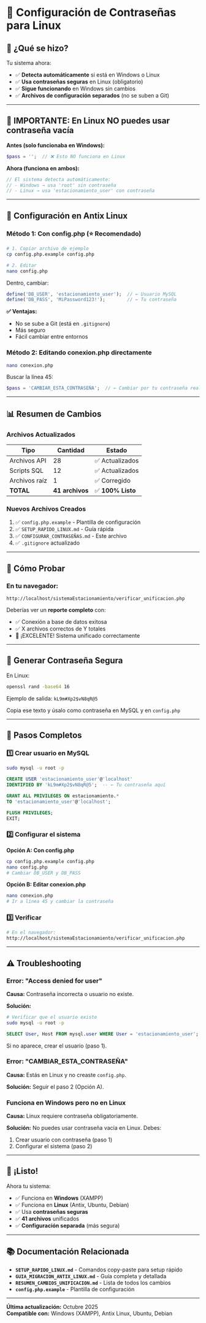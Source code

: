 # 🔐 Configuración de Contraseñas para Linux

## 🎯 ¿Qué se hizo?

Tu sistema ahora:
- ✅ **Detecta automáticamente** si está en Windows o Linux
- ✅ **Usa contraseñas seguras** en Linux (obligatorio)
- ✅ **Sigue funcionando** en Windows sin cambios
- ✅ **Archivos de configuración separados** (no se suben a Git)

---

## 🚨 IMPORTANTE: En Linux NO puedes usar contraseña vacía

**Antes (solo funcionaba en Windows):**
```php
$pass = '';  // ❌ Esto NO funciona en Linux
```

**Ahora (funciona en ambos):**
```php
// El sistema detecta automáticamente:
// - Windows → usa 'root' sin contraseña
// - Linux → usa 'estacionamiento_user' con contraseña
```

---

## 🔧 Configuración en Antix Linux

### Método 1: Con config.php (⭐ Recomendado)

```bash
# 1. Copiar archivo de ejemplo
cp config.php.example config.php

# 2. Editar
nano config.php
```

Dentro, cambiar:
```php
define('DB_USER', 'estacionamiento_user');  // ← Usuario MySQL
define('DB_PASS', 'MiPassword123!');        // ← Tu contraseña
```

**✅ Ventajas:**
- No se sube a Git (está en `.gitignore`)
- Más seguro
- Fácil cambiar entre entornos

### Método 2: Editando conexion.php directamente

```bash
nano conexion.php
```

Buscar la línea 45:
```php
$pass = 'CAMBIAR_ESTA_CONTRASEÑA';  // ← Cambiar por tu contraseña real
```

---

## 📊 Resumen de Cambios

### Archivos Actualizados

| Tipo | Cantidad | Estado |
|------|----------|--------|
| Archivos API | 28 | ✅ Actualizados |
| Scripts SQL | 12 | ✅ Actualizados |
| Archivos raíz | 1 | ✅ Corregido |
| **TOTAL** | **41 archivos** | ✅ **100% Listo** |

### Nuevos Archivos Creados

1. ✅ `config.php.example` - Plantilla de configuración
2. ✅ `SETUP_RAPIDO_LINUX.md` - Guía rápida
3. ✅ `CONFIGURAR_CONTRASEÑAS.md` - Este archivo
4. ✅ `.gitignore` actualizado

---

## 🧪 Cómo Probar

### En tu navegador:

```
http://localhost/sistemaEstacionamiento/verificar_unificacion.php
```

Deberías ver un **reporte completo** con:
- ✅ Conexión a base de datos exitosa
- ✅ X archivos correctos de Y totales
- 🎉 ¡EXCELENTE! Sistema unificado correctamente

---

## 🔑 Generar Contraseña Segura

En Linux:
```bash
openssl rand -base64 16
```

Ejemplo de salida: `kL9m#Xp2$vN8qR@5`

Copia ese texto y úsalo como contraseña en MySQL y en `config.php`

---

## 📝 Pasos Completos

### 1️⃣ Crear usuario en MySQL

```bash
sudo mysql -u root -p
```

```sql
CREATE USER 'estacionamiento_user'@'localhost' 
IDENTIFIED BY 'kL9m#Xp2$vN8qR@5';  -- ← Tu contraseña aquí

GRANT ALL PRIVILEGES ON estacionamiento.* 
TO 'estacionamiento_user'@'localhost';

FLUSH PRIVILEGES;
EXIT;
```

### 2️⃣ Configurar el sistema

**Opción A: Con config.php**
```bash
cp config.php.example config.php
nano config.php
# Cambiar DB_USER y DB_PASS
```

**Opción B: Editar conexion.php**
```bash
nano conexion.php
# Ir a línea 45 y cambiar la contraseña
```

### 3️⃣ Verificar

```bash
# En el navegador:
http://localhost/sistemaEstacionamiento/verificar_unificacion.php
```

---

## ⚠️ Troubleshooting

### Error: "Access denied for user"

**Causa:** Contraseña incorrecta o usuario no existe.

**Solución:**
```bash
# Verificar que el usuario existe
sudo mysql -u root -p
```
```sql
SELECT User, Host FROM mysql.user WHERE User = 'estacionamiento_user';
```

Si no aparece, crear el usuario (paso 1).

### Error: "CAMBIAR_ESTA_CONTRASEÑA"

**Causa:** Estás en Linux y no creaste `config.php`.

**Solución:** Seguir el paso 2 (Opción A).

### Funciona en Windows pero no en Linux

**Causa:** Linux requiere contraseña obligatoriamente.

**Solución:** No puedes usar contraseña vacía en Linux. Debes:
1. Crear usuario con contraseña (paso 1)
2. Configurar el sistema (paso 2)

---

## 🎉 ¡Listo!

Ahora tu sistema:
- ✅ Funciona en **Windows** (XAMPP)
- ✅ Funciona en **Linux** (Antix, Ubuntu, Debian)
- ✅ Usa **contraseñas seguras**
- ✅ **41 archivos** unificados
- ✅ **Configuración separada** (más segura)

---

## 📚 Documentación Relacionada

- **`SETUP_RAPIDO_LINUX.md`** - Comandos copy-paste para setup rápido
- **`GUIA_MIGRACION_ANTIX_LINUX.md`** - Guía completa y detallada
- **`RESUMEN_CAMBIOS_UNIFICACION.md`** - Lista de todos los cambios
- **`config.php.example`** - Plantilla de configuración

---

**Última actualización:** Octubre 2025  
**Compatible con:** Windows (XAMPP), Antix Linux, Ubuntu, Debian

